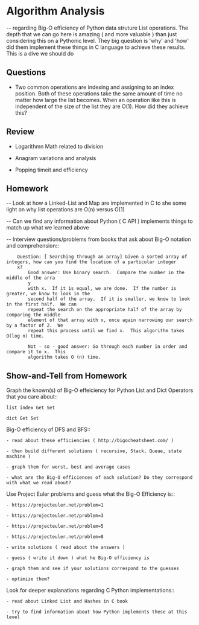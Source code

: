 Algorithm Analysis
====================

-- regarding Big-O efficiency of Python data struture List operations. The depth that we can go here is amazing ( and more valuable ) than just considering this on a Pythonic level. They big question is 'why' and 'how' did them implement these things in C language to achieve these results. This is a dive we should do


Questions
--------------

- Two common operations are indexing and assigning to an index position. Both of these operations take the same amount of time no matter how large the list becomes. When an operation like this is independent of the size of the list they are O(1). How did they achieve this?


Review
--------------

- Logarithmn Math related to division

- Anagram variations and analysis

- Popping timeit and efficiency


Homework
-------------

-- Look at how a Linked-List and Map are implemented in C to she some light on why list operations are O(n) versus O(1)

-- Can we find any information about Python ( C API ) implements things to match up what we learned above

-- Interview questions/problems from books that ask about Big-O notation and comprehension::

        Question: [ Searching through an array] Given a sorted array of integers, how can you find the location of a particular integer 
        x?
            Good answer: Use binary search.  Compare the number in the middle of the arra
            y 
            with x.  If it is equal, we are done.  If the number is greater, we know to look in the 
            second half of the array.  If it is smaller, we know to look in the first half.  We can 
            repeat the search on the appropriate half of the array by comparing the middle
            element of that array with x, once again narrowing our search by a factor of 2.  We 
            repeat this process until we find x.  This algorithm takes O(log n) time.

            Not ‐ so ‐ good answer: Go through each number in order and compare it to x.  This 
            algorithm takes O (n) time.



Show-and-Tell from Homework
---------------------------------

Graph the known(s) of Big-O effeiciency for Python List and Dict Operators that you care about::

    list index Get Set

    dict Get Set

Big-O efficiency of DFS and BFS::

    - read about these efficiencies ( http://bigocheatsheet.com/ )

    - then build different solutions ( recursive, Stack, Queue, state machine )

    - graph them for worst, best and average cases

    - what are the Big-O efficiences of each solution? Do they correspond with what we read about?

Use Project Euler problems and guess what the Big-O Efficiency is:: 

    - https://projecteuler.net/problem=1

    - https://projecteuler.net/problem=3

    - https://projecteuler.net/problem=5

    - https://projecteuler.net/problem=8

    - write solutions ( read about the answers ) 

    - guess ( write it down ) what he Big-O efficiency is 

    - graph them and see if your solutions correspond to the guesses

    - optimize them?

Look for deeper explanations regarding C Python implementations::

    - read about Linked List and Hashes in C book

    - try to find information about how Python implements these at this level





